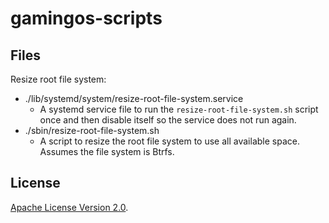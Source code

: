 # gamingos-scripts

## Files

Resize root file system:

- ./lib/systemd/system/resize-root-file-system.service
    - A systemd service file to run the `resize-root-file-system.sh` script once and then disable itself so the service does not run again.
- ./sbin/resize-root-file-system.sh
    - A script to resize the root file system to use all available space. Assumes the file system is Btrfs.

## License

[Apache License Version 2.0](LICENSE).
